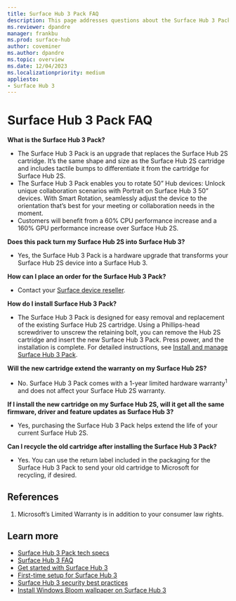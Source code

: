 ```yaml
---
title: Surface Hub 3 Pack FAQ 
description: This page addresses questions about the Surface Hub 3 Pack that customers can use to upgrade Surface Hub 2S devices or replace a cartridge on Surface Hub 3. 
ms.reviewer: dpandre
manager: frankbu
ms.prod: surface-hub
author: coveminer
ms.author: dpandre
ms.topic: overview
ms.date: 12/04/2023
ms.localizationpriority: medium
appliesto:
- Surface Hub 3
---
```


# Surface Hub 3 Pack FAQ

**What is the Surface Hub 3 Pack?**

- The Surface Hub 3 Pack is an upgrade that replaces the Surface Hub 2S cartridge. It’s the same shape and size as the Surface Hub 2S cartridge and includes tactile bumps to differentiate it from the cartridge for Surface Hub 2S.
- The Surface Hub 3 Pack enables you to rotate 50” Hub devices: Unlock unique collaboration scenarios with Portrait on Surface Hub 3 50” devices. With Smart Rotation, seamlessly adjust the device to the orientation that’s best for your meeting or collaboration needs in the moment.
- Customers will benefit from a 60% CPU performance increase and a 160% GPU performance increase over Surface Hub 2S.

**Does this pack turn my Surface Hub 2S into Surface Hub 3?**

- Yes, the Surface Hub 3 Pack is a hardware upgrade that transforms your Surface Hub 2S device into a Surface Hub 3.

**How can I place an order for the Surface Hub 3 Pack?**

- Contact your [Surface device reseller](https://www.microsoft.com/surface/business/where-to-buy-microsoft-surface#DEVICESRESELLERS).

**How do I install Surface Hub 3 Pack?**

- The Surface Hub 3 Pack is designed for easy removal and replacement of the existing Surface Hub 2S cartridge. Using a Phillips-head screwdriver to unscrew the retaining bolt, you can remove the Hub 2S cartridge and insert the new Surface Hub 3 Pack. Press power, and the installation is complete. For detailed instructions, see [Install and manage Surface Hub 3 Pack](install-manage-surface-hub-3-pack.md).

**Will the new cartridge extend the warranty on my Surface Hub 2S?**

- No. Surface Hub 3 Pack comes with a 1-year limited hardware warranty<sup>1</sup> and does not affect your Surface Hub 2S warranty.

**If I install the new cartridge on my Surface Hub 2S, will it get all the same firmware, driver and feature updates as Surface Hub 3?**

- Yes, purchasing the Surface Hub 3 Pack helps extend the life of your current Surface Hub 2S.

**Can I recycle the old cartridge after installing the Surface Hub 3 Pack?**

- Yes. You can use the return label included in the packaging for the Surface Hub 3 Pack to send your old cartridge to Microsoft for recycling, if desired.

## References

1. Microsoft’s Limited Warranty is in addition to your consumer law rights.

## Learn more

- [Surface Hub 3 Pack tech specs](surface-hub-3-pack-techspecs.md)
- [Surface Hub 3 FAQ](surface-hub-3-faq.md)
- [Get started with Surface Hub 3](surface-hub-3-get-started.md)
- [First-time setup for Surface Hub 3](first-run-program-surface-hub-3.md)
- [Surface Hub 3 security best practices](surface-hub-3-security.md)
- [Install Windows Bloom wallpaper on Surface Hub 3](install-wallpaper-surface-hub.md)